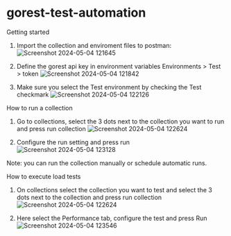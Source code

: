 # gorest-test-automation

Getting started

1. Import the collection and enviroment files to postman:
![Screenshot 2024-05-04 121645](https://github.com/rubenmpereira/gorest-test-automation/assets/156867735/c2659349-582b-4a30-8c70-165e711b7a32)

3. Define the gorest api key in environment variables
Environments > Test > token
![Screenshot 2024-05-04 121842](https://github.com/rubenmpereira/gorest-test-automation/assets/156867735/e444fad7-8c66-4803-8881-d2cae7547fd4)

4. Make sure you select the Test environment by checking the Test checkmark
![Screenshot 2024-05-04 122126](https://github.com/rubenmpereira/gorest-test-automation/assets/156867735/64da52dd-b1c8-4596-9b18-82477515a96f)


How to run a collection
1. Go to collections, select the 3 dots next to the collection you want to run and press run collection
![Screenshot 2024-05-04 122624](https://github.com/rubenmpereira/gorest-test-automation/assets/156867735/4f5a997a-902d-4760-99af-683c91c4262b)

2. Configure the run setting and press run
![Screenshot 2024-05-04 123128](https://github.com/rubenmpereira/gorest-test-automation/assets/156867735/7dbd2266-67c3-4179-b0ae-bb18bb22cad0)

Note: you can run the collection manually or schedule automatic runs. 


How to execute load tests

1. On collections select the collection you want to test and select the 3 dots next to the collection and press run collection
![Screenshot 2024-05-04 122624](https://github.com/rubenmpereira/gorest-test-automation/assets/156867735/4f5a997a-902d-4760-99af-683c91c4262b)

2. Here select the Performance tab, configure the test and press Run
   ![Screenshot 2024-05-04 123546](https://github.com/rubenmpereira/gorest-test-automation/assets/156867735/94896db9-f9f4-4ea0-9fe0-e2dde4328777)
